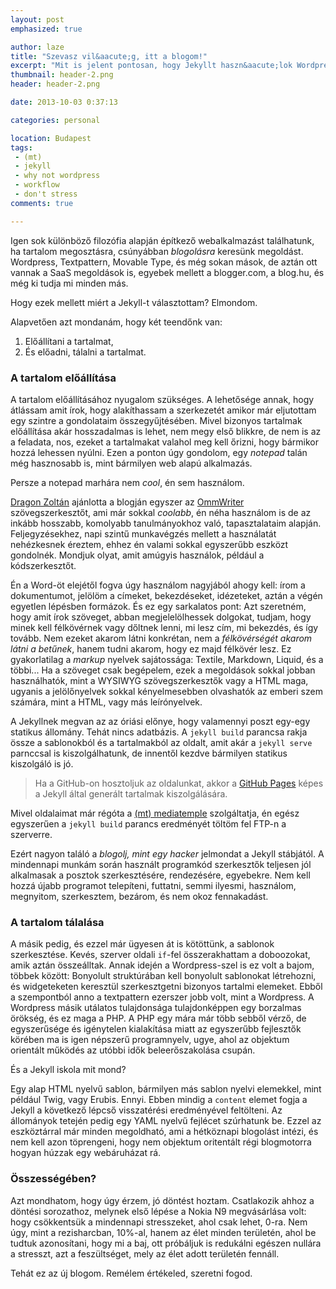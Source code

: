 ```yaml
---
layout: post
emphasized: true

author: laze
title: "Szevasz vil&aacute;g, itt a blogom!"
excerpt: "Mit is jelent pontosan, hogy Jekyllt haszn&aacute;lok Wordpress helyett, &eacute;s hogyan illeszkedik mindez a napi rutinba? Le&iacute;rtam a folyamatot, tess&eacute;k!"
thumbnail: header-2.png
header: header-2.png

date: 2013-10-03 0:37:13

categories: personal

location: Budapest
tags:
 - (mt)
 - jekyll
 - why not wordpress
 - workflow
 - don't stress
comments: true

---
```

Igen sok különböző filozófia alapján építkező webalkalmazást találhatunk, ha tartalom megosztásra, csúnyábban _blogolásra_
keresünk megoldást. Wordpress, Textpattern, Movable Type, és még sokan mások, de aztán ott vannak a SaaS megoldások is,
egyebek mellett a blogger.com, a blog.hu, és még ki tudja mi minden más.

Hogy ezek mellett miért a Jekyll-t választottam? Elmondom.

Alapvetően azt mondanám, hogy két teendőnk van:

1. Előállítani a tartalmat,
2. És előadni, tálalni a tartalmat.

### A tartalom előállítása ###
A tartalom előállításához nyugalom szükséges. A lehetősége annak, hogy átlássam amit írok, hogy alakíthassam a szerkezetét
amikor már eljutottam egy szintre a gondolataim összegyűjtésében. Mivel bizonyos tartalmak előállítása akár hosszadalmas
is lehet, nem megy első blikkre, de nem is az a feladata, nos, ezeket a tartalmakat valahol meg kell őrizni, hogy bármikor
hozzá lehessen nyúlni. Ezen a ponton úgy gondolom, egy _notepad_ talán még hasznosabb is, mint bármilyen web alapú alkalmazás.

Persze a notepad marhára nem _cool_, én sem használom.

[Dragon Zoltán][dragon] ajánlotta a blogján egyszer az [OmmWriter][ommwriter] szövegszerkesztőt, ami már sokkal _coolabb_,
én néha használom is de az inkább hosszabb, komolyabb tanulmányokhoz való, tapasztalataim alapján. Feljegyzésekhez, napi
szintű munkavégzés mellett a használatát nehézkesnek éreztem, ehhez én valami sokkal egyszerűbb eszközt gondolnék. Mondjuk
olyat, amit amúgyis használok, például a kódszerkesztőt.

Én a Word-öt elejétől fogva úgy használom nagyjából ahogy kell: írom a dokumentumot, jelölöm a címeket, bekezdéseket,
idézeteket, aztán a végén egyetlen lépésben formázok. És ez egy sarkalatos pont: Azt szeretném, hogy amit írok szöveget,
abban megjelelölhessek dolgokat, tudjam, hogy minek kell félkövérnek vagy dőltnek lenni, mi lesz cím, mi bekezdés, és így
tovább. Nem ezeket akarom látni konkrétan, nem a _félkövérségét akarom látni a betűnek_, hanem tudni akarom, hogy ez majd
félkövér lesz. Ez gyakorlatilag a _markup_ nyelvek sajátossága: Textile, Markdown, Liquid, és a többi...
Ha a szöveget csak begépelem, ezek a megoldások sokkal jobban használhatók, mint a WYSIWYG szövegszerkesztők vagy a HTML
maga, ugyanis a jelölőnyelvek sokkal kényelmesebben olvashatók az emberi szem számára, mint a HTML, vagy más leírónyelvek.

A Jekyllnek megvan az az óriási előnye, hogy valamennyi poszt egy-egy statikus állomány. Tehát nincs adatbázis. A `jekyll
build` parancsa rakja össze a sablonokból és a tartalmakból az oldalt, amit akár a `jekyll serve` parnccsal is kiszolgálhatunk,
de innentől kezdve bármilyen statikus kiszolgáló is jó.

> Ha a GitHub-on hosztoljuk az oldalunkat, akkor a [GitHub Pages][github] képes a Jekyll által generált tartalmak kiszolgálására.

Mivel oldalaimat már régóta a [(mt) mediatemple][mediatemple] szolgáltatja, én egész egyszerűen a `jekyll build` parancs
eredményét töltöm fel FTP-n a szerverre.

Ezért nagyon találó a _blogolj, mint egy hacker_ jelmondat a Jekyll stábjától. A mindennapi munkám során használt programkód
szerkesztők teljesen jól alkalmasak a posztok szerkesztésére, rendezésére, egyebekre. Nem kell hozzá újabb programot
telepíteni, futtatni, semmi ilyesmi, használom, megnyitom, szerkesztem, bezárom, és nem okoz fennakadást.

### A tartalom tálalása ###
A másik pedig, és ezzel már ügyesen át is kötöttünk, a sablonok szerkesztése. Kevés, szerver oldali `if`-fel összerakhattam
a doboozokat, amik aztán összeálltak. Annak idején a Wordpress-szel is ez volt a bajom, többek között: Bonyolult struktúrában
kell bonyolult sablonokat létrehozni, és widgeteketen keresztül szerkesztgetni bizonyos tartalmi elemeket. Ebből a szempontból
anno a textpattern ezerszer jobb volt, mint a Wordpress. A Wordpress másik utálatos tulajdonsága tulajdonképpen egy borzalmas
örökség, és ez maga a PHP. A PHP egy mára már több sebből vérző, de egyszerűsége és igénytelen kialakítása miatt az egyszerűbb
fejlesztők körében ma is igen népszerű programnyelv, ugye, ahol az objektum orientált működés az utóbbi idők beleerőszakolása
csupán.

És a Jekyll iskola mit mond?

Egy alap HTML nyelvű sablon, bármilyen más sablon nyelvi elemekkel, mint például Twig, vagy Erubis. Ennyi. Ebben mindig a
`content` elemet fogja a Jekyll a következő lépcső visszatérési eredményével feltölteni. Az állományok tetején pedig
egy YAML nyelvű fejlécet szúrhatunk be. Ezzel az eszköztárral már minden megoldható, ami a hétköznapi blogolást intézi, és
nem kell azon töprengeni, hogy nem objektum oritentált régi blogmotorra hogyan húzzak egy webáruházat rá.

### Összességében? ###
Azt mondhatom, hogy úgy érzem, jó döntést hoztam. Csatlakozik ahhoz a döntési sorozathoz, melynek első lépése a Nokia N9
megvásárlása volt: hogy csökkentsük a mindennapi stresszeket, ahol csak lehet, 0-ra. Nem úgy, mint a rezisharcban, 10%-al,
hanem az élet minden területén, ahol be tudtuk azonosítani, hogy mi a baj, ott próbáljuk is redukálni egészen nullára a stresszt,
azt a feszültséget, mely az élet adott területén fennáll.

Tehát ez az új blogom. Remélem értékeled, szeretni fogod.

[dragon]:         http://www.dragonweb.hu/
[ommwriter]:      http://www.ommwriter.com/
[github]:         http://pages.github.com/
[mediatemple]:    http://www.mediatemple.com/
